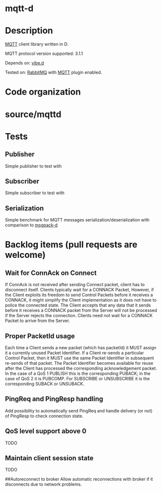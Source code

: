 mqtt-d
=============

# Description
[MQTT](http://docs.oasis-open.org/mqtt/mqtt/v3.1.1/os/mqtt-v3.1.1-os.html) client library written in D.

MQTT protocol version supported: 3.1.1

Depends on: [vibe.d](https://github.com/rejectedsoftware/vibe.d)

Tested on: [RabbitMQ](https://www.rabbitmq.com) with [MQTT](https://www.rabbitmq.com/mqtt.html) plugin enabled.

# Code organization
# source/mqttd

# Tests
## Publisher
Simple publisher to test with
## Subscriber
Simple subscriber to test with
## Serialization
Simple benchmark for MQTT messages serialization/deserialization with comparison to [msgpack-d](https://github.com/msgpack/msgpack-d)

# Backlog items (pull requests are welcome)
## Wait for ConnAck on Connect
If ConnAck is not received after sending Connect packet, client has to disconnect itself.
Clients typically wait for a CONNACK Packet, However, if the Client exploits its freedom to send Control Packets before it receives a CONNACK, it might simplify the Client implementation as it does not have to police the connected state. The Client accepts that any data that it sends before it receives a CONNACK packet from the Server will not be processed if the Server rejects the connection.
Clients need not wait for a CONNACK Packet to arrive from the Server.

## Proper PacketId usage
Each time a Client sends a new packet (which has packetId) it MUST assign it a currently unused Packet Identifier. If a Client re-sends a particular Control Packet, then it MUST use the same Packet Identifier in subsequent re-sends of that packet. The Packet Identifier becomes available for reuse after the Client has processed the corresponding acknowledgement packet. In the case of a QoS 1 PUBLISH this is the corresponding PUBACK; in the case of QoS 2 it is PUBCOMP. For SUBSCRIBE or UNSUBSCRIBE it is the corresponding SUBACK or UNSUBACK.

## PingReq and PingResp handling
Add possibility to automatically send PingReq and handle delivery (or not) of PingResp to check connection state.

## QoS level support above 0
TODO

## Maintain client session state
TODO

##Autoreconnect to broker
Allow automatic reconnections with broker if it disconnects due to network problems.
